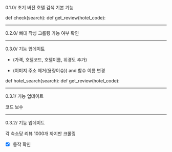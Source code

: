 0.1.0/ 초기 버전
호텔 검색 기본 기능 

def check(search):
def get_review(hotel_code):

-------------------------------------------


0.2.0/ 뼈대 작성 
크롤링 가능 여부 확인

-------------------------------------------



0.3.0/ 기능 업데이트 
+ (가격, 호텔코드, 호텔이름, 위경도 추가)
- (이미지 주소 제거(용량이슈))
and 함수 이름 변경


def hotel_search(search):
def get_review(hotel_code):

-------------------------------------------


0.3.1/ 기능 업데이트 

코드 보수



-------------------------------------------


0.3.2/ 기능 업데이트 

각 숙소당 리뷰 1000개 까지만 크롤링
- [x] 동작 확인
